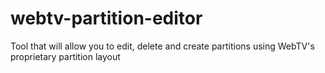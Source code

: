 # webtv-partition-editor
Tool that will allow you to edit, delete and create partitions using WebTV's proprietary partition layout
